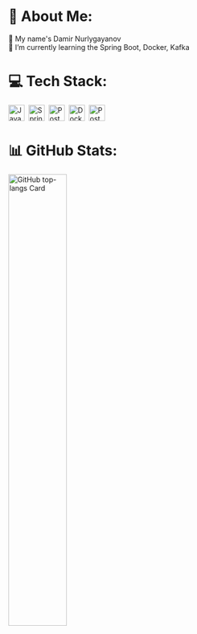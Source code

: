 # 💫 About Me:
🤝 My name's Damir Nurlygayanov<br>🌱 I’m currently learning the Spring Boot, Docker, Kafka<br>

# 💻 Tech Stack:
<div style="display: flex; flex-wrap: wrap; gap: 4px; justify-content: left;"><img src="https://img.shields.io/badge/Java-007396?logo=java&logoColor=white" height="32" alt="Java" style="margin-right: 4px"> <img src="https://img.shields.io/badge/Spring-6DB33F?logo=spring&logoColor=white" height="32" alt="Spring" style="margin-right: 4px"> <img src="https://img.shields.io/badge/PostgreSQL-316192?logo=postgresql&logoColor=white" height="32" alt="PostgreSQL" style="margin-right: 4px"> <img src="https://img.shields.io/badge/Docker-2496ED?logo=docker&logoColor=white" height="32" alt="Docker" style="margin-right: 4px"> <img src="https://img.shields.io/badge/Postman-FF6C37?logo=postman&logoColor=white" height="32" alt="Postman" style="margin-right: 4px"></div>

# 📊 GitHub Stats:
<p align="left">
  <img width="48%" src="https://github-readme-stats.vercel.app/api/top-langs?username=l-salaga-l&theme=default&hide_title=false&layout=compact&langs_count=6&hide_progress=false&card_width=400" alt="GitHub top-langs Card" />
</p>

